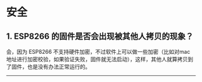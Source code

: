 # 安全

<style>
body {counter-reset: h2}
  h2 {counter-reset: h3}
  h2:before {counter-increment: h2; content: counter(h2) ". "}
  h3:before {counter-increment: h3; content: counter(h2) "." counter(h3) ". "}
  h2.nocount:before, h3.nocount:before, { content: ""; counter-increment: none }
</style>

## ESP8266 的固件是否会出现被其他⼈拷⻉的现象？

会，因为 ESP8266 不⽀持硬件加密，不过软件上可以做⼀些加密（⽐如对mac 地址进⾏加密校验，如果验证失败，固件就⽆法启动），这样，其他⼈就算拷⻉到了固件，也是没有办法正常运⾏的。

---